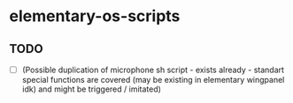 # elementary-os-scripts


## TODO

- [ ] (Possible duplication of microphone sh script - exists already - standart special functions are covered (may be existing in elementary wingpanel idk) and might be triggered / imitated)
